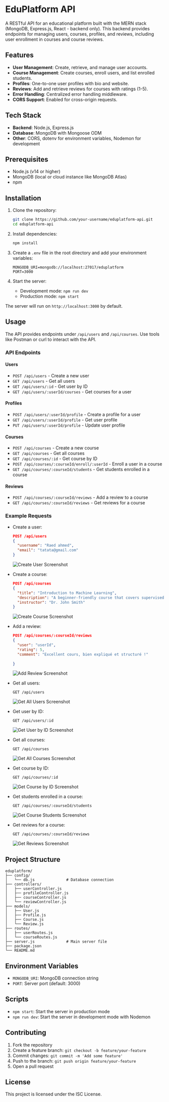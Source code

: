 # EduPlatform API

A RESTful API for an educational platform built with the MERN stack (MongoDB, Express.js, React - backend only). This backend provides endpoints for managing users, courses, profiles, and reviews, including user enrollment in courses and course reviews.

## Features

- **User Management**: Create, retrieve, and manage user accounts.
- **Course Management**: Create courses, enroll users, and list enrolled students.
- **Profiles**: One-to-one user profiles with bio and website.
- **Reviews**: Add and retrieve reviews for courses with ratings (1-5).
- **Error Handling**: Centralized error handling middleware.
- **CORS Support**: Enabled for cross-origin requests.

## Tech Stack

- **Backend**: Node.js, Express.js
- **Database**: MongoDB with Mongoose ODM
- **Other**: CORS, dotenv for environment variables, Nodemon for development

## Prerequisites

- Node.js (v14 or higher)
- MongoDB (local or cloud instance like MongoDB Atlas)
- npm 

## Installation

1. Clone the repository:
   ```bash
   git clone https://github.com/your-username/eduplatform-api.git
   cd eduplatform-api
   ```

2. Install dependencies:
   ```bash
   npm install
   ```

3. Create a `.env` file in the root directory and add your environment variables:
   ```
   MONGODB_URI=mongodb://localhost:27017/eduplatform
   PORT=3000
   ```

4. Start the server:
   - Development mode: `npm run dev`
   - Production mode: `npm start`

The server will run on `http://localhost:3000` by default.

## Usage

The API provides endpoints under `/api/users` and `/api/courses`. Use tools like Postman or curl to interact with the API.

### API Endpoints

#### Users
- `POST /api/users` - Create a new user
- `GET /api/users` - Get all users
- `GET /api/users/:id` - Get user by ID
- `GET /api/users/:userId/courses` - Get courses for a user

#### Profiles
- `POST /api/users/:userId/profile` - Create a profile for a user
- `GET /api/users/:userId/profile` - Get user profile
- `PUT /api/users/:userId/profile` - Update user profile

#### Courses
- `POST /api/courses` - Create a new course
- `GET /api/courses` - Get all courses
- `GET /api/courses/:id` - Get course by ID
- `POST /api/courses/:courseId/enroll/:userId` - Enroll a user in a course
- `GET /api/courses/:courseId/students` - Get students enrolled in a course

#### Reviews
- `POST /api/courses/:courseId/reviews` - Add a review to a course
- `GET /api/courses/:courseId/reviews` - Get reviews for a course

### Example Requests

- Create a user:
  ```json
  POST /api/users
  {
    "username": "Raed ahmed",
    "email": "tatata@gmail.com"
  }
  ```
  ![Create User Screenshot](./images/Post_User.png)

- Create a course:
  ```json
  POST /api/courses
  {
    "title": "Introduction to Machine Learning",
    "description": "A beginner-friendly course that covers supervised an unsupervised learning",
    "instructor": "Dr. John Smith"
  }
  ```
  ![Create Course Screenshot](./images/Post_Course.png)

- Add a review:
  ```json
  POST /api/courses/:courseId/reviews
  {
    "user": "userId",
    "rating": 5,
    "comment": "Excellent cours, bien expliqué et structuré !"
    
  }
  ```
  ![Add Review Screenshot](./images/Post_Review.png)

- Get all users:
  ```
  GET /api/users
  ```
  ![Get All Users Screenshot](./images/GetAllUsers.png)

- Get user by ID:
  ```
  GET /api/users/:id
  ```
  ![Get User by ID Screenshot](./images/Get_UserById.png)

- Get all courses:
  ```
  GET /api/courses
  ```
  ![Get All Courses Screenshot](./images/Get_AllCourse.png)

- Get course by ID:
  ```
  GET /api/courses/:id
  ```
  ![Get Course by ID Screenshot](./images/Get_CourseBYId.png)

- Get students enrolled in a course:
  ```
  GET /api/courses/:courseId/students
  ```
  ![Get Course Students Screenshot](./images/GetCourseStudent.png)

- Get reviews for a course:
  ```
  GET /api/courses/:courseId/reviews
  ```
  ![Get Reviews Screenshot](./images/Get_Review.png)

## Project Structure

```
eduplatform/
├── config/
│   └── db.js              # Database connection
├── controllers/
│   ├── userController.js
│   ├── profileController.js
│   ├── courseController.js
│   └── reviewController.js
├── models/
│   ├── User.js
│   ├── Profile.js
│   ├── Course.js
│   └── Review.js
├── routes/
│   ├── userRoutes.js
│   └── courseRoutes.js
├── server.js              # Main server file
├── package.json
└── README.md
```

## Environment Variables

- `MONGODB_URI`: MongoDB connection string
- `PORT`: Server port (default: 3000)

## Scripts

- `npm start`: Start the server in production mode
- `npm run dev`: Start the server in development mode with Nodemon

## Contributing

1. Fork the repository
2. Create a feature branch: `git checkout -b feature/your-feature`
3. Commit changes: `git commit -m 'Add some feature'`
4. Push to the branch: `git push origin feature/your-feature`
5. Open a pull request

## License

This project is licensed under the ISC License.

